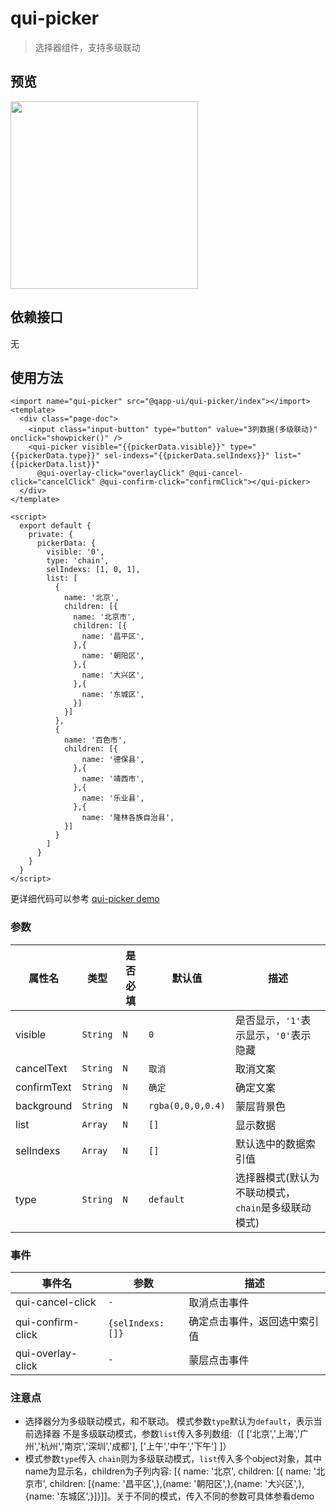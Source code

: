# qui-picker

> 选择器组件，支持多级联动

## 预览

<img src="https://qapp-ui.github.io/qapp-ui/docs/assets/qui-picker.gif" width="300"/>

## 依赖接口

无

## 使用方法
	
```ux
<import name="qui-picker" src="@qapp-ui/qui-picker/index"></import>
<template>
  <div class="page-doc">
    <input class="input-button" type="button" value="3列数据(多级联动)" onclick="showpicker()" />
    <qui-picker visible="{{pickerData.visible}}" type="{{pickerData.type}}" sel-indexs="{{pickerData.selIndexs}}" list="{{pickerData.list}}"
      @qui-overlay-click="overlayClick" @qui-cancel-click="cancelClick" @qui-confirm-click="confirmClick"></qui-picker>
  </div>
</template>

<script>
  export default {
    private: {
      pickerData: {
        visible: '0',
        type: 'chain',
        selIndexs: [1, 0, 1],
        list: [
          {
            name: '北京',
            children: [{
              name: '北京市',
              children: [{
                name: '昌平区',
              },{
                name: '朝阳区',
              },{
                name: '大兴区',
              },{
                name: '东城区',
              }]
            }]
          },
          {
            name: '百色市',
            children: [{
                name: '德保县',
              },{
                name: '靖西市',
              },{
                name: '乐业县',
              },{
                name: '隆林各族自治县',
            }]
          }
        ]
      }
    }
  }
</script>
```

更详细代码可以参考 [qui-picker demo](https://github.com/qapp-ui/qapp-ui/blob/master/src/Picker/index.ux)

### 参数 

| 属性名 | 类型 | 是否必填 | 默认值 | 描述 |
|-------------|------------|--------|-----|-----|
| visible | `String` | `N` | `0` | 是否显示，`'1'`表示显示，`'0'`表示隐藏 |
| cancelText | `String` | `N` | `取消` | 取消文案 |
| confirmText | `String` | `N` |`确定`| 确定文案 |
| background | `String` |`N`| `rgba(0,0,0,0.4)` | 蒙层背景色 |
| list | `Array` |`N`| `[]` | 显示数据 |
| selIndexs | `Array` |`N`| `[]` | 默认选中的数据索引值 |
| type | `String` |`N`| `default` | 选择器模式(默认为不联动模式，`chain`是多级联动模式) |


### 事件

| 事件名 | 参数 | 描述 | 
|-------|-----|-----|
| qui-cancel-click | `-` | 取消点击事件 | 
| qui-confirm-click | `{selIndexs:[]}` | 确定点击事件，返回选中索引值 | 
| qui-overlay-click | `-` | 蒙层点击事件 | 


### 注意点
- 选择器分为多级联动模式，和不联动。 模式参数`type`默认为`default`，表示当前选择器 不是多级联动模式，参数`list`传入多列数组:（[ ['北京','上海','广州','杭州','南京','深圳','成都'], ['上午','中午','下午'] ]）
- 模式参数`type`传入 `chain`则为多级联动模式，`list`传入多个object对象，其中name为显示名，children为子列内容: [{ name: '北京', children: [{ name: '北京市', children: [{name: '昌平区',},{name: '朝阳区',},{name: '大兴区',},{name: '东城区',}]}]]。关于不同的模式，传入不同的参数可具体参看demo



